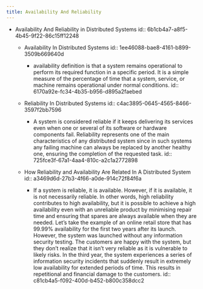 ```yaml
---
title: Availability And Reliability
---
```


- Availability And Reliability in Distributed Systems
id:: 6b1cb4a7-a8f5-4b45-9f22-86c15ff12248
	 - Availability In Distributed Systems
id:: 1ee46088-bae8-4161-b899-3509b669640d
		 - availability definition is that a system remains operational to perform its required function in a specific period. It is a simple measure of the percentage of time that a system, service, or machine remains operational under normal conditions.
id:: 6170a92e-fc34-4b35-b956-d895a2faebed

	 - Reliability In Distributed Systems
id:: c4ac3895-0645-4565-8466-3597f2bb7596
		 - A system is considered reliable if it keeps delivering its services even when one or several of its software or hardware components fail. Reliability represents one of the main characteristics of any distributed system since in such systems any failing machine can always be replaced by another healthy one, ensuring the completion of the requested task.
id:: 725fce3f-67a1-4aa4-810c-a2c1a2772898

	 - How Reliability and Availability Are Related In A Distributed System
id:: a3469d6d-27b3-4f66-a0de-914c72f84f6a
		 - If a system is reliable, it is available. However, if it is available, it is not necessarily reliable. In other words, high reliability contributes to high availability, but it is possible to achieve a high availability even with an unreliable product by minimising repair time and ensuring that spares are always available when they are needed. Let’s take the example of an online retail store that has 99.99% availability for the first two years after its launch. However, the system was launched without any information security testing. The customers are happy with the system, but they don’t realize that it isn’t very reliable as it is vulnerable to likely risks. In the third year, the system experiences a series of information security incidents that suddenly result in extremely low availability for extended periods of time. This results in repetitional and financial damage to the customers.
id:: c81cb4a5-f092-400d-b452-b800c358dcc2

